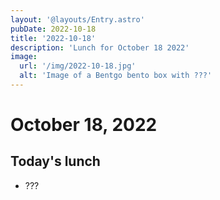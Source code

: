 ```yaml
---
layout: '@layouts/Entry.astro'
pubDate: 2022-10-18
title: '2022-10-18'
description: 'Lunch for October 18 2022'
image:
  url: '/img/2022-10-18.jpg'
  alt: 'Image of a Bentgo bento box with ???'
---
```


# October 18, 2022

## Today's lunch
* ???